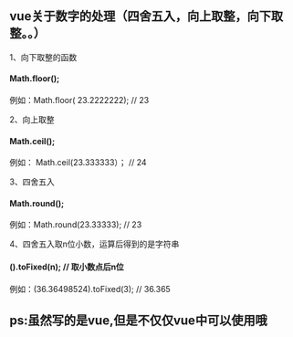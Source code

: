 ## vue关于数字的处理（四舍五入，向上取整，向下取整。。）



1、向下取整的函数

#### Math.floor();

例如：Math.floor( 23.2222222); // 23

2、向上取整

#### Math.ceil();

例如： Math.ceil(23.333333）； // 24

3、四舍五入

#### Math.round();

例如：Math.round(23.33333); // 23

4、四舍五入取n位小数，运算后得到的是字符串

#### ().toFixed(n); // 取小数点后n位

例如：(36.36498524).toFixed(3); // 36.365



ps:虽然写的是vue,但是不仅仅vue中可以使用哦
--------------------- 
